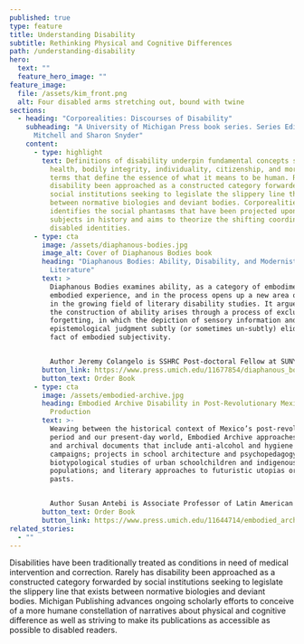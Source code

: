 ```yaml
---
published: true
type: feature
title: Understanding Disability
subtitle: Rethinking Physical and Cognitive Differences
path: /understanding-disability
hero:
  text: ""
  feature_hero_image: ""
feature_image:
  file: /assets/kim_front.png
  alt: Four disabled arms stretching out, bound with twine
sections:
  - heading: "Corporealities: Discourses of Disability"
    subheading: "A University of Michigan Press book series. Series Editors: David
      Mitchell and Sharon Snyder"
    content:
      - type: highlight
        text: Definitions of disability underpin fundamental concepts such as normalcy,
          health, bodily integrity, individuality, citizenship, and morality—all
          terms that define the essence of what it means to be human. Rarely has
          disability been approached as a constructed category forwarded by
          social institutions seeking to legislate the slippery line that exists
          between normative biologies and deviant bodies. Corporealities
          identifies the social phantasms that have been projected upon disabled
          subjects in history and aims to theorize the shifting coordinates of
          disabled identities.
      - type: cta
        image: /assets/diaphanous-bodies.jpg
        image_alt: Cover of Diaphanous Bodies book
        heading: "Diaphanous Bodies: Ability, Disability, and Modernist Irish
          Literature"
        text: >
          Diaphanous Bodies examines ability, as a category of embodiment and
          embodied experience, and in the process opens up a new area of inquiry
          in the growing field of literary disability studies. It argues that
          the construction of ability arises through a process of exclusion and
          forgetting, in which the depiction of sensory information and
          epistemological judgment subtly (or sometimes un-subtly) elide the
          fact of embodied subjectivity. 


          Author Jeremy Colangelo is SSHRC Post-doctoral Fellow at SUNY Buffalo and Lecturer at King's University College at The University of Western Ontario.
        button_link: https://www.press.umich.edu/11677854/diaphanous_bodies
        button_text: Order Book
      - type: cta
        image: /assets/embodied-archive.jpg
        heading: Embodied Archive Disability in Post-Revolutionary Mexican Cultural
          Production
        text: >-
          Weaving between the historical context of Mexico’s post-revolutionary
          period and our present-day world, Embodied Archive approaches literary
          and archival documents that include anti-alcohol and hygiene
          campaigns; projects in school architecture and psychopedagogy;
          biotypological studies of urban schoolchildren and indigenous
          populations; and literary approaches to futuristic utopias or violent
          pasts. 


          Author Susan Antebi is Associate Professor of Latin American Literature at the University of Toronto.
        button_text: Order Book
        button_link: https://www.press.umich.edu/11644714/embodied_archive
related_stories:
  - ""
---
```

Disabilities have been traditionally treated as conditions in need of medical intervention and correction. Rarely has disability been approached as a constructed category forwarded by social institutions seeking to legislate the slippery line that exists between normative biologies and deviant bodies. Michigan Publishing advances ongoing scholarly efforts to conceive of a more humane constellation of narratives about physical and cognitive difference as well as striving to make its publications as accessible as possible to disabled readers.